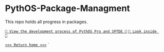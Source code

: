 # PythOS-Package-Managment
This repo holds all progress in packages.

[`📁 View the development process of PythOS Pro and SPfDE 📁`](https://github.com/orgs/Captain-Awesome-Jnr/projects/2)
[`👀 Look inside 👀`](https://github.com/Captain-Awesome-Jnr/PythOS-Package-Managment/issues?q=is%3Aissue) 

[`<<< Return home <<<`](https://github.com/orgs/Captain-Awesome-Jnr/) `
